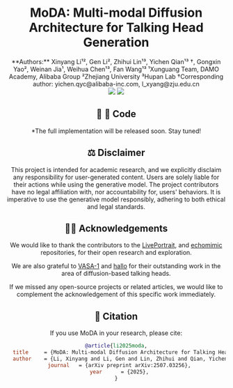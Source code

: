 <h1 align='center'>MoDA: Multi-modal Diffusion Architecture for Talking Head Generation</h1>

<div align='center'>
**Authors:** Xinyang Li¹², Gen Li², Zhihui Lin¹³, Yichen Qian¹³ †, Gongxin Yao², Weinan Jia¹, Weihua Chen¹³, Fan Wang¹³  
¹Xunguang Team, DAMO Academy, Alibaba Group  
²Zhejiang University  
³Hupan Lab  
†Corresponding author: yichen.qyc@alibaba-inc.com, l_xyang@zju.edu.cn
<div 
<br>
<div align='center'>
    <a href='https://lixinyyang.github.io/MoDA.github.io/'><img src='https://img.shields.io/badge/Project-Page-blue'></a>
    <a href='https://arxiv.org/abs/2507.03256'><img src='https://img.shields.io/badge/Paper-Arxiv-red'></a>
</div>

## &#x1F680; 📂 Code

*The full implementation will be released soon. Stay tuned!  

## ⚖️ Disclaimer
This project is intended for academic research, and we explicitly disclaim any responsibility for user-generated content. Users are solely liable for their actions while using the generative model. The project contributors have no legal affiliation with, nor accountability for, users' behaviors. It is imperative to use the generative model responsibly, adhering to both ethical and legal standards.

## 🙏🏻 Acknowledgements

We would like to thank the contributors to the [LivePortrait](https://github.com/KwaiVGI/LivePortrait), and [echomimic](https://github.com/antgroup/echomimic) repositories, for their open research and exploration. 

We are also grateful to [VASA-1](https://www.microsoft.com/en-us/research/project/vasa-1/) and [hallo](https://github.com/fudan-generative-vision/hallo) for their outstanding work in the area of diffusion-based talking heads.

If we missed any open-source projects or related articles, we would like to complement the acknowledgement of this specific work immediately.
## 📑 Citation

If you use MoDA in your research, please cite:

```bibtex
@article{li2025moda,
  title     = {MoDA: Multi-modal Diffusion Architecture for Talking Head Generation},
  author    = {Li, Xinyang and Li, Gen and Lin, Zhihui and Qian, Yichen and Yao, Gongxin and Jia, Weinan and Chen, Weihua and Wang, Fan},
  journal   = {arXiv preprint arXiv:2507.03256},
  year      = {2025},
}

